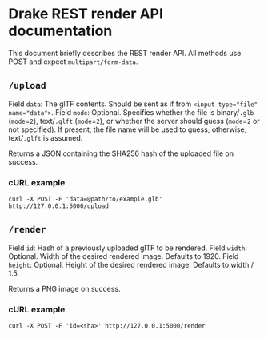 # Drake REST render API documentation

This document briefly describes the REST render API.
All methods use POST and expect `multipart/form-data`.

## `/upload`

Field `data`:
  The glTF contents.
  Should be sent as if from `<input type="file" name="data">`.
Field `mode`:
  Optional.
  Specifies whether the file is binary/`.glb` (`mode`=`2`),
  text/`.glft` (`mode`=`2`), or whether the server should guess
  (`mode`=`2` or not specified).
  If present, the file name will be used to guess;
  otherwise, text/`.glft` is assumed.

Returns a JSON containing the SHA256 hash of the uploaded file on success.

### cURL example

    curl -X POST -F 'data=@path/to/example.glb' http://127.0.0.1:5000/upload

## `/render`

Field `id`:
  Hash of a previously uploaded glTF to be rendered.
Field `width`:
  Optional.
  Width of the desired rendered image. Defaults to 1920.
Field `height`:
  Optional.
  Height of the desired rendered image. Defaults to width / 1.5.

Returns a PNG image on success.

### cURL example

    curl -X POST -F 'id=<sha>' http://127.0.0.1:5000/render
